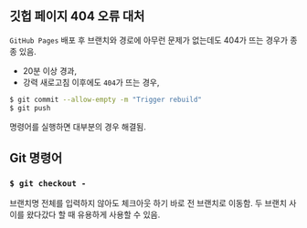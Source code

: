 ## 깃헙 페이지 404 오류 대처

`GitHub Pages` 배포 후 브랜치와 경로에 아무런 문제가 없는데도 404가 뜨는 경우가 종종 있음.

- 20분 이상 경과,
- 강력 새로고침 이후에도 `404`가 뜨는 경우,

```sh
$ git commit --allow-empty -m "Trigger rebuild"
$ git push
```

명령어를 실행하면 대부분의 경우 해결됨.

## Git 명령어

### `$ git checkout -`

브랜치명 전체를 입력하지 않아도 체크아웃 하기 바로 전 브랜치로 이동함. 두 브랜치 사이를 왔다갔다 할 때 유용하게 사용할 수 있음.
